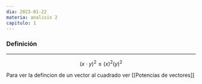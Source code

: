 ```yaml
---
dia: 2023-01-22
materia: analisis 2
capitulo: 1
---
```

### Definición
---
$$(x \cdot y)^2 \le (x)^2(y)^2$$

Para ver la defincion de un vector al cuadrado ver [[Potencias de vectores]]